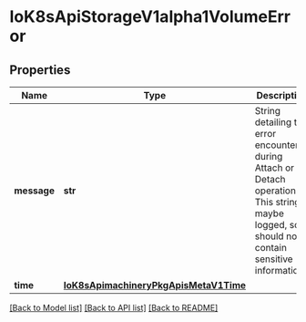 # IoK8sApiStorageV1alpha1VolumeError

## Properties
Name | Type | Description | Notes
------------ | ------------- | ------------- | -------------
**message** | **str** | String detailing the error encountered during Attach or Detach operation. This string maybe logged, so it should not contain sensitive information. | [optional] 
**time** | [**IoK8sApimachineryPkgApisMetaV1Time**](IoK8sApimachineryPkgApisMetaV1Time.md) |  | [optional] 

[[Back to Model list]](../README.md#documentation-for-models) [[Back to API list]](../README.md#documentation-for-api-endpoints) [[Back to README]](../README.md)

